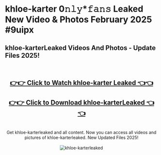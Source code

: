 # khloe-karter 0𝚗𝚕𝚢*𝚏𝚊𝚗𝚜 Leaked New Video & Photos February 2025 #9uipx

<h2>khloe-karterLeaked Videos And Photos - Update Files 2025!</h2>
<br>
<div align="center">
<h2><a href="https://mediaupload.pro?title=khloe-karter&ref=11F" rel="nofollow">👉👉 Click to Watch khloe-karter Leaked 👈👈</a></h2>
<h2><a href="https://mediaupload.pro?title=khloe-karter&ref=11F" rel="nofollow">👉👉 Click to Download khloe-karterLeaked 👈👈</a></h2>
<br>
Get khloe-karterleaked and all content. Now you can access all videos and pictures of khloe-karterleaked. New Updated Files 2025!
<br>
<br>
<a href="https://mediaupload.pro?title=khloe-karter&ref=11F" rel="nofollow" data-target="animated-image.originalLink"><img src="https://i.ibb.co/Gkj2r4b/banner.png" alt="khloe-karterleaked" style="max-width: 100%; display: inline-block;" data-target="animated-image.originalImage"></a>
</div>
<br>

